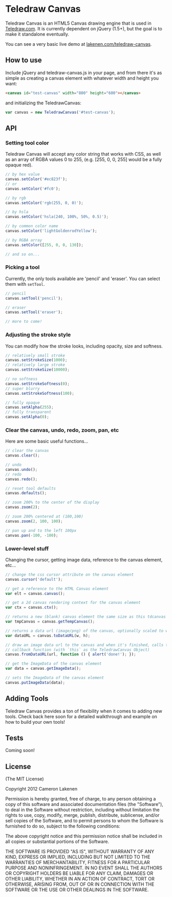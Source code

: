 # Teledraw Canvas

Teledraw Canvas is an HTML5 Canvas drawing engine that is used in [Teledraw.com](http://teledraw.com/). It is currently dependent on jQuery (1.5+), but the goal is to make it standalone eventually.

You can see a very basic live demo at [lakenen.com/teledraw-canvas](http://lakenen.com/teledraw-canvas).

## How to use

Include jQuery and teledraw-canvas.js in your page, and from there it's as simple as creating a canvas element with whatever width and height you want:

```html
<canvas id="test-canvas" width="800" height="600"></canvas>
```

and initializing the TeledrawCanvas:

```js
var canvas = new TeledrawCanvas('#test-canvas');
```

## API

### Setting tool color

Teledraw Canvas will accept any color string that works with CSS, as well as an array of RGBA values 0 to 255, (e.g. [255, 0, 0, 255] would be a fully opaque red).

```js
// by hex value
canvas.setColor('#ec823f');
// or
canvas.setColor('#fc0');

// by rgb
canvas.setColor('rgb(255, 0, 0)');

// by hsla
canvas.setColor('hsla(240, 100%, 50%, 0.5)');

// by common color name
canvas.setColor('lightGoldenrodYellow');

// by RGBA array
canvas.setColor([255, 0, 0, 130]);

// and so on...
```

### Picking a tool

Currently, the only tools available are 'pencil' and 'eraser'. You can select them with `setTool`.

```js
// pencil
canvas.setTool('pencil');

// eraser
canvas.setTool('eraser');

// more to come!
```

### Adjusting the stroke style

You can modify how the stroke looks, including opacity, size and softness.

```js
// relatively small stroke
canvas.setStrokeSize(1000);
// relatively large stroke
canvas.setStrokeSize(10000);

// no softness
canvas.setStrokeSoftness(0);
// super blurry
canvas.setStrokeSoftness(100);

// fully opaque
canvas.setAlpha(255);
// fully transparent
canvas.setAlpha(0);
```

### Clear the canvas, undo, redo, zoom, pan, etc

Here are some basic useful functions...

```js
// clear the canvas
canvas.clear();

// undo
canvas.undo();
// redo
canvas.redo();

// reset tool defaults
canvas.defaults();

// zoom 200% to the center of the display
canvas.zoom(2);

// zoom 200% centered at (100,100)
canvas.zoom(2, 100, 100);

// pan up and to the left 100px
canvas.pan(-100, -100);
```


### Lower-level stuff

Changing the cursor, getting image data, reference to the canvas element, etc...

```js
// change the css cursor attribute on the canvas element
canvas.cursor('default');

// get a reference to the HTML Canvas element
var elt = canvas.canvas();

// get a 2d canvas rendering context for the canvas element
var ctx = canvas.ctx();

// returns a new (blank) canvas element the same size as this tdcanvas element
var tmpCanvas = canvas.getTempCanvas();

// returns a data url (image/png) of the canvas, optionally scaled to w x h pixels
var dataURL = canvas.toDataURL(w, h);

// draw an image data url to the canvas and when it's finished, calls the given
// callback function (with `this` as the TeledrawCanvas Object)
canvas.fromDataURL(url, function () { alert('done!'); });

// get the ImageData of the canvas element
var data = canvas.getImageData();

// sets the ImageData of the canvas element
canvas.putImageData(data);
```

## Adding Tools

Teledraw Canvas provides a ton of flexibility when it comes to adding new tools. Check back here soon for a detailed walkthrough and example on how to build your own tools!


## Tests

Coming soon!


## License 

(The MIT License)

Copyright 2012 Cameron Lakenen

Permission is hereby granted, free of charge, to any person obtaining
a copy of this software and associated documentation files (the
"Software"), to deal in the Software without restriction, including
without limitation the rights to use, copy, modify, merge, publish,
distribute, sublicense, and/or sell copies of the Software, and to
permit persons to whom the Software is furnished to do so, subject to
the following conditions:

The above copyright notice and this permission notice shall be
included in all copies or substantial portions of the Software.

THE SOFTWARE IS PROVIDED "AS IS", WITHOUT WARRANTY OF ANY KIND,
EXPRESS OR IMPLIED, INCLUDING BUT NOT LIMITED TO THE WARRANTIES OF
MERCHANTABILITY, FITNESS FOR A PARTICULAR PURPOSE AND
NONINFRINGEMENT. IN NO EVENT SHALL THE AUTHORS OR COPYRIGHT HOLDERS BE
LIABLE FOR ANY CLAIM, DAMAGES OR OTHER LIABILITY, WHETHER IN AN ACTION
OF CONTRACT, TORT OR OTHERWISE, ARISING FROM, OUT OF OR IN CONNECTION
WITH THE SOFTWARE OR THE USE OR OTHER DEALINGS IN THE SOFTWARE.